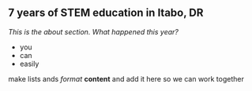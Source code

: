 ## **7** years of STEM education in Itabo, DR

_This is the about section. What happened this year?_

* you
* can 
* easily

make lists ands _format_ **content** and add it here so we can work together